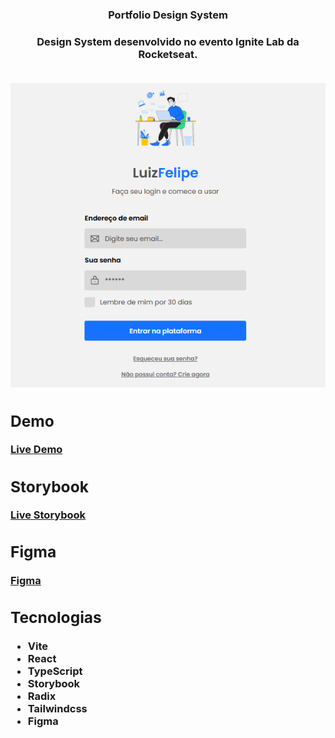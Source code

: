 
<h3 align="center">Portfolio Design System<h3>

<p align="center">
  Design System desenvolvido no evento Ignite Lab da Rocketseat.
</p>
<div/>


<br>

<div align="center"><img src="/assets/Screenchot.png"></div>

## Demo
[Live Demo](https://portfolio-ds-pi.vercel.app/)

## Storybook
[Live Storybook](https://luizfelipe63.github.io/portfolio-design-system/)

## Figma
[Figma](https://www.figma.com/file/ZyobhMy33hYZ52lcioKNqv/Design-System-Portfolio?node-id=0%3A1)

## Tecnologias
* Vite
* React
* TypeScript
* Storybook
* Radix
* Tailwindcss
* Figma
